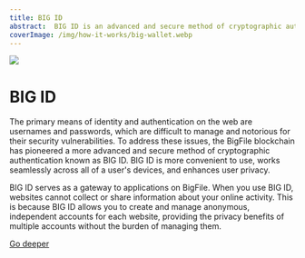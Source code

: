 ```yaml
---
title: BIG ID
abstract:  BIG ID is an advanced and secure method of cryptographic authentication, which is convenient to use, works across all of a user's devices, and helps to protect user privacy.
coverImage: /img/how-it-works/big-wallet.webp
---
```


![](/img/how-it-works/big-wallet.webp)

# BIG ID

The primary means of identity and authentication on the web are usernames and passwords, which are difficult to manage and notorious for their security vulnerabilities. To address these issues, the BigFile blockchain has pioneered a more advanced and secure method of cryptographic authentication known as BIG ID. BIG ID is more convenient to use, works seamlessly across all of a user's devices, and enhances user privacy.

BIG ID serves as a gateway to applications on BigFile. When you use BIG ID, websites cannot collect or share information about your online activity. This is because BIG ID allows you to create and manage anonymous, independent accounts for each website, providing the privacy benefits of multiple accounts without the burden of managing them.

[Go deeper](/how-it-works/web-authentication-identity/)
